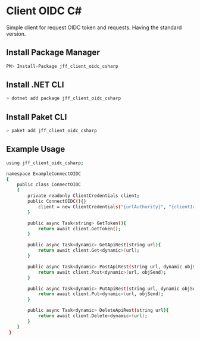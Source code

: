 # Client OIDC C#
Simple client for request OIDC token and requests. Having the standard version.

## Install Package Manager

```bash
PM> Install-Package jff_client_oidc_csharp
```

## Install .NET CLI

```bash
> dotnet add package jff_client_oidc_csharp
```

## Install Paket CLI

```bash
> paket add jff_client_oidc_csharp
```

## Example Usage

```bash
using jff_client_oidc_csharp;

namespace ExampleConnectOIDC
{
    public class ConnectOIDC
    {
        private readonly ClientCredentials client;
        public ConnectOIDC(){}
            client = new ClientCredentials("{urlAuthority}", "{clientId}", "{clientSecret}", new string[] { "openid" });
        }

        public async Task<string> GetToken(){
            return await client.GetToken();
        }

        public async Task<dynamic> GetApiRest(string url){
            return await client.Get<dynamic>(url);
        }

        public async Task<dynamic> PostApiRest(string url, dynamic objSend){
            return await client.Post<dynamic>(url, objSend);
        }

        public async Task<dynamic> PutApiRest(string url, dynamic objSend){
            return await client.Put<dynamic>(url, objSend);
        }

        public async Task<dynamic> DeleteApiRest(string url){
            return await client.Delete<dynamic>(url);
        }
    }
 }
```
